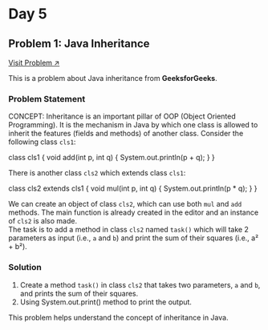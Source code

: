 # Day 5

## Problem 1: Java Inheritance
[Visit Problem ↗](https://www.geeksforgeeks.org/problems/java-inheritance/1?page=1&category=OOP,Class,Java-Class%20and%20Object&sortBy=submissions)

This is a problem about Java inheritance from **GeeksforGeeks**.

### Problem Statement

CONCEPT: Inheritance is an important pillar of OOP (Object Oriented Programming). It is the mechanism in Java by which one class is allowed to inherit the features (fields and methods) of another class.
Consider the following class `cls1`:

class cls1 {
    void add(int p, int q) {
        System.out.println(p + q);
    }
}

There is another class `cls2` which extends class `cls1`:

class cls2 extends cls1 {
    void mul(int p, int q) {
        System.out.println(p * q);
    }
}

We can create an object of class `cls2`, which can use both `mul` and `add` methods. The main function is already created in the editor and an instance of `cls2` is also made.   
The task is to add a method in class `cls2` named `task()` which will take 2 parameters as input (i.e., `a` and `b`) and print the sum of their squares (i.e., a² + b²). 

### Solution

1. Create a method `task()` in class `cls2` that takes two parameters, `a` and `b`, and prints the sum of their squares.
2. Using System.out.print() method to print the output.

This problem helps understand the concept of inheritance in Java.
